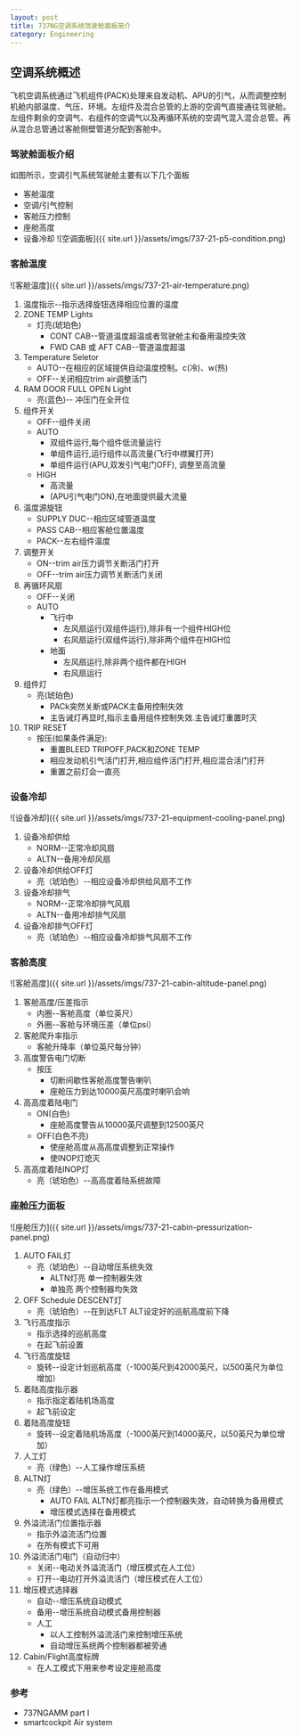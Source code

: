 ```yaml
---
layout: post
title: 737NG空调系统驾驶舱面板简介
category: Engineering
---
```




## 空调系统概述
飞机空调系统通过飞机组件(PACK)处理来自发动机、APU的引气，从而调整控制机舱内部温度、气压、环境。左组件及混合总管的上游的空调气直接通往驾驶舱。左组件剩余的空调气、右组件的空调气以及再循环系统的空调气混入混合总管。再从混合总管通过客舱侧壁管道分配到客舱中。

### 驾驶舱面板介绍
如图所示，空调引气系统驾驶舱主要有以下几个面板
* 客舱温度
* 空调/引气控制
* 客舱压力控制
* 座舱高度
* 设备冷却
![空调面板]({{ site.url }}/assets/imgs/737-21-p5-condition.png)

### 客舱温度
![客舱温度]({{ site.url }}/assets/imgs/737-21-air-temperature.png)
1. 温度指示--指示选择旋钮选择相应位置的温度
2. ZONE TEMP Lights
    * 灯亮(琥珀色)
        * CONT CAB--管道温度超温或者驾驶舱主和备用温控失效
        * FWD CAB 或 AFT CAB--管道温度超温
3. Temperature Seletor
    * AUTO--在相应的区域提供自动温度控制。c(冷)、w(热)
    * OFF--关闭相应trim air调整活门
4. RAM DOOR FULL OPEN Light  
    * 亮(蓝色)-- 冲压门在全开位
5. 组件开关
    * OFF--组件关闭
    * AUTO
        * 双组件运行,每个组件低流量运行
        * 单组件运行,运行组件以高流量(飞行中襟翼打开)
        * 单组件运行(APU,双发引气电门OFF), 调整至高流量
    * HIGH
        * 高流量
        * (APU引气电门ON),在地面提供最大流量
6. 温度源旋钮
    * SUPPLY DUC--相应区域管道温度
    * PASS CAB--相应客舱位置温度
    * PACK--左右组件温度
7. 调整开关
    * ON--trim air压力调节关断活门打开
    * OFF--trim air压力调节关断活门关闭
8. 再循环风扇
    * OFF--关闭
    * AUTO
        * 飞行中
            * 左风扇运行(双组件运行),除非有一个组件HIGH位
            * 右风扇运行(双组件运行),除非两个组件在HIGH位
        * 地面
            * 左风扇运行,除非两个组件都在HIGH
            * 右风扇运行
9. 组件灯
    * 亮(琥珀色)
        * PACk突然关断或PACK主备用控制失效
        * 主告诫灯再显时,指示主备用组件控制失效.主告诫灯重置时灭
10. TRIP RESET
    * 按压(如果条件满足):
        * 重置BLEED TRIPOFF,PACK和ZONE TEMP
        * 相应发动机引气活门打开,相应组件活门打开,相应混合活门打开
        * 重置之前灯会一直亮

### 设备冷却
![设备冷却]({{ site.url }}/assets/imgs/737-21-equipment-cooling-panel.png)
1. 设备冷却供给
    * NORM--正常冷却风扇
    * ALTN--备用冷却风扇
2. 设备冷却供给OFF灯
    * 亮（琥珀色）--相应设备冷却供给风扇不工作
3. 设备冷却排气
    * NORM--正常冷却排气风扇
    * ALTN--备用冷却排气风扇
4. 设备冷却排气OFF灯
    * 亮（琥珀色）--相应设备冷却排气风扇不工作

### 客舱高度
![客舱高度]({{ site.url }}/assets/imgs/737-21-cabin-altitude-panel.png)
1. 客舱高度/压差指示
    * 内圈--客舱高度（单位英尺）
    * 外圈--客舱与环境压差（单位psi）
2. 客舱爬升率指示
    * 客舱升降率（单位英尺每分钟）
3. 高度警告电门切断
    * 按压
        * 切断间歇性客舱高度警告喇叭
        * 座舱压力到达10000英尺高度时喇叭会响
4. 高高度着陆电门
    * ON(白色)
        * 座舱高度警告从10000英尺调整到12500英尺
    * OFF(白色不亮)
        * 使座舱高度从高高度调整到正常操作
        * 使INOP灯熄灭
5. 高高度着陆INOP灯
    * 亮（琥珀色）--高高度着陆系统故障

### 座舱压力面板
![座舱压力]({{ site.url }}/assets/imgs/737-21-cabin-pressurization-panel.png)
1. AUTO FAIL灯
    * 亮（琥珀色）--自动增压系统失效
        * ALTN灯亮 单一控制器失效
        * 单独亮 两个控制器均失效
2. OFF Schedule DESCENT灯
    * 亮（琥珀色）--在到达FLT ALT设定好的巡航高度前下降
3. 飞行高度指示
    * 指示选择的巡航高度
    * 在起飞前设置
4. 飞行高度旋钮
    * 旋转--设定计划巡航高度（-1000英尺到42000英尺，以500英尺为单位增加）
5. 着陆高度指示器
    * 指示指定着陆机场高度
    * 起飞前设定
6. 着陆高度旋钮
    * 旋转--设定着陆机场高度（-1000英尺到14000英尺，以50英尺为单位增加）
7. 人工灯
    * 亮（绿色）--人工操作增压系统
8. ALTN灯
    * 亮（绿色）--增压系统工作在备用模式
        * AUTO FAIL ALTN灯都亮指示一个控制器失效，自动转换为备用模式
        * 增压模式选择在备用模式
9. 外溢流活门位置指示器
    * 指示外溢流活门位置
    * 在所有模式下可用
10. 外溢流活门电门（自动归中）
    * 关闭--电动关外溢流活门（增压模式在人工位）
    * 打开--电动打开外溢流活门（增压模式在人工位）
11. 增压模式选择器
    * 自动--增压系统自动模式
    * 备用--增压系统自动模式备用控制器
    * 人工
        * 以人工控制外溢流活门来控制增压系统
        * 自动增压系统两个控制器都被旁通
12. Cabin/Flight高度标牌
    * 在人工模式下用来参考设定座舱高度

### 参考
* 737NGAMM part I
* smartcockpit Air system

